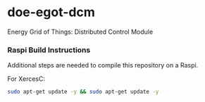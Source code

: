 # doe-egot-dcm
Energy Grid of Things: Distributed Control Module

### Raspi Build Instructions
Additional steps are needed to compile this repository on a Raspi.

For XercesC: 
```bash
sudo apt-get update -y && sudo apt-get update -y
```
